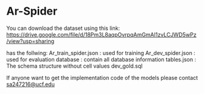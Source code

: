 # Ar-Spider

You can download the dataset using this link: https://drive.google.com/file/d/18Pm3L8aqpOvrpqAmGmAI1zvLCJWD5wPz/view?usp=sharing

has the follwing:
  Ar_train_spider.json : used for training
  Ar_dev_spider.json : used for evaluation
  database : contain all database information
  tables.json : The schema structure without cell values
  dev_gold.sql

If anyone want to get the implementation code of the models please contact sa247216@ucf.edu
